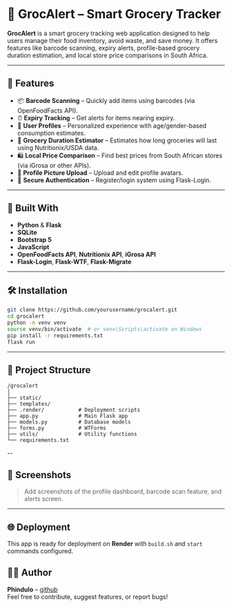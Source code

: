 # 🛒 GrocAlert – Smart Grocery Tracker

**GrocAlert** is a smart grocery tracking web application designed to help users manage their food inventory, avoid waste, and save money. It offers features like barcode scanning, expiry alerts, profile-based grocery duration estimation, and local store price comparisons in South Africa.

---

## 🚀 Features

- 📦 **Barcode Scanning** – Quickly add items using barcodes (via OpenFoodFacts API).
- ⏰ **Expiry Tracking** – Get alerts for items nearing expiry.
- 👤 **User Profiles** – Personalized experience with age/gender-based consumption estimates.
- 🧮 **Grocery Duration Estimator** – Estimates how long groceries will last using Nutritionix/USDA data.
- 🛍 **Local Price Comparison** – Find best prices from South African stores (via iGrosa or other APIs).
- 📸 **Profile Picture Upload** – Upload and edit profile avatars.
- 🔐 **Secure Authentication** – Register/login system using Flask-Login.

---

## 🧱 Built With

- **Python** & **Flask**
- **SQLite**
- **Bootstrap 5**
- **JavaScript**
- **OpenFoodFacts API**, **Nutritionix API**, **iGrosa API**
- **Flask-Login**, **Flask-WTF**, **Flask-Migrate**

---

## 🛠️ Installation

```bash
git clone https://github.com/yourusername/grocalert.git
cd grocalert
python -m venv venv
source venv/bin/activate  # or venv\Scripts\activate on Windows
pip install -r requirements.txt
flask run
```

---

## 📁 Project Structure

```
/grocalert
│
├── static/
├── templates/
├── .render/           # Deployment scripts
├── app.py             # Main Flask app
├── models.py          # Database models
├── forms.py           # WTForms
├── utils/             # Utility functions
└── requirements.txt
```

--
## 📸 Screenshots

> Add screenshots of the profile dashboard, barcode scan feature, and alerts screen.

---

## 🌐 Deployment

This app is ready for deployment on **Render** with `build.sh` and `start` commands configured.


## 👨‍💻 Author

**Phindulo** – [github](https://github.com/phindulo12)  
Feel free to contribute, suggest features, or report bugs!
